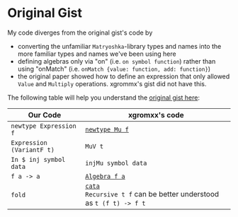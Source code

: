 # Original Gist

My code diverges from the original gist's code by
- converting the unfamiliar `Matryoshka`-library types and names into the more familiar types and names we've been using here
- defining algebras only via "on" (i.e. `on symbol function`) rather than using "onMatch" (i.e. `onMatch {value: function, add: function}`)
- the original paper showed how to define an expression that only allowed `Value` and `Multiply` operations. xgrommx's gist did not have this.

The following table will help you understand the [original gist here](https://gist.github.com/xgrommx/35f912544d37420db5f195c9b515ceb3):

| Our Code | xgromxx's code |
| - | - |
| `newtype Expression f` | [`newtype Mu f`](https://pursuit.purescript.org/packages/purescript-fixed-points/5.1.0/docs/Data.Functor.Mu#t:Mu)
| `Expression (VariantF t)` | `MuV t`
| `In $ inj symbol data` | `injMu symbol data`
| `f a -> a` | [`Algebra f a`](https://pursuit.purescript.org/packages/purescript-matryoshka/0.3.0/docs/Matryoshka.Algebra#t:Algebra)
| `fold` | [`cata`](https://pursuit.purescript.org/packages/purescript-matryoshka/0.3.0/docs/Matryoshka.Fold#v:cata)<br>`Recursive t f` can be better understood as `t (f t) -> f t`
